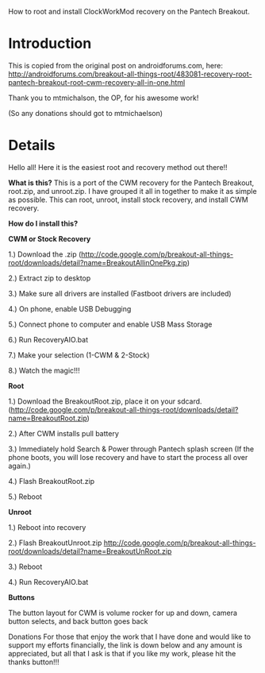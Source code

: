 How to root and install ClockWorkMod recovery on the Pantech Breakout.
# Introduction #

This is copied from the original post on androidforums.com, here:
http://androidforums.com/breakout-all-things-root/483081-recovery-root-pantech-breakout-root-cwm-recovery-all-in-one.html

Thank you to mtmichalson, the OP, for his awesome work!

(So any donations should got to mtmichaelson)

# Details #

Hello all! Here it is the easiest root and recovery method out there!!

**What is this?**
This is a port of the CWM recovery for the Pantech Breakout, root.zip, and unroot.zip. I have grouped it all in together to make it as simple as possible. This can root, unroot, install stock recovery, and install CWM recovery.

**How do I install this?**

**CWM or Stock Recovery**

1.) Download the .zip (http://code.google.com/p/breakout-all-things-root/downloads/detail?name=BreakoutAllinOnePkg.zip)

2.) Extract zip to desktop

3.) Make sure all drivers are installed (Fastboot drivers are included)

4.) On phone, enable USB Debugging

5.) Connect phone to computer and enable USB Mass Storage

6.) Run RecoveryAIO.bat

7.) Make your selection (1-CWM & 2-Stock)

8.) Watch the magic!!!

**Root**

1.) Download the BreakoutRoot.zip, place it on your sdcard. (http://code.google.com/p/breakout-all-things-root/downloads/detail?name=BreakoutRoot.zip)

2.) After CWM installs pull battery

3.) Immediately hold Search & Power through Pantech splash screen (If the phone boots, you will lose recovery and have to start the process all over again.)

4.) Flash BreakoutRoot.zip

5.) Reboot

**Unroot**

1.) Reboot into recovery

2.) Flash BreakoutUnroot.zip http://code.google.com/p/breakout-all-things-root/downloads/detail?name=BreakoutUnRoot.zip

3.) Reboot

4.) Run RecoveryAIO.bat


**Buttons**

The button layout for CWM is volume rocker for up and down, camera button selects, and back button goes back


Donations
For those that enjoy the work that I have done and would like to support my efforts financially, the link is down below and any amount is appreciated, but all that I ask is that if you like my work, please hit the thanks button!!!